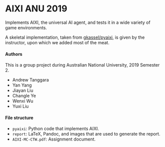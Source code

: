 # AIXI ANU 2019

Implements AIXI, the universal AI agent, and tests it in a wide variety of game environments.

A skeletal implementation, taken from [gkassel/pyaixi](https://github.com/gkassel/pyaixi), is given by the instructor, upon which we added most of the meat.

#### Authors

This is a group project during Australian National University, 2019 Semester 2.

-   Andrew Tanggara
-   Yan Yang
-   Jiayan Liu
-   Changle Ye
-   Wenxi Wu
-   Yuxi Liu

#### File structure

-   `pyaixi`: Python code that implements AIXI.
-   `report`: LaTeX, Pandoc, and images that are used to generate the report.
-   `AIXI-MC-CTW.pdf`: Assignment document.
